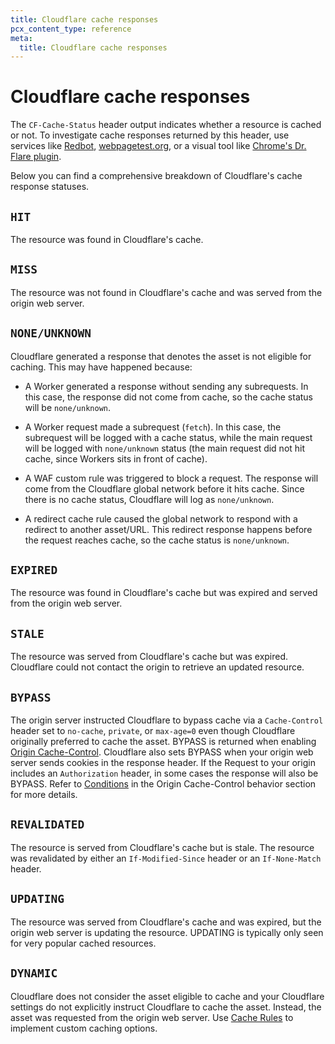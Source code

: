 ```yaml
---
title: Cloudflare cache responses
pcx_content_type: reference
meta:
  title: Cloudflare cache responses
---
```


# Cloudflare cache responses

The `CF-Cache-Status` header output indicates whether a resource is cached or not. To investigate cache responses returned by this header, use services like [Redbot](https://redbot.org/), [webpagetest.org](http://www.webpagetest.org/), or a visual tool like [Chrome's Dr. Flare plugin](https://community.cloudflare.com/t/community-tip-dr-flare-debug-tool-for-cloudflare-chrome-extension/110166).

Below you can find a comprehensive breakdown of Cloudflare's cache response statuses.

## `HIT`

The resource was found in Cloudflare's cache.

## `MISS`

The resource was not found in Cloudflare's cache and was served from the origin web server.

## `NONE/UNKNOWN`

Cloudflare generated a response that denotes the asset is not eligible for caching. This may have happened because:

- A Worker generated a response without sending any subrequests. In this case, the response did not come from cache, so the cache status will be `none/unknown`.

- A Worker request made a subrequest (`fetch`). In this case, the subrequest will be logged with a cache status, while the main request will be logged with `none/unknown` status (the main request did not hit cache, since Workers sits in front of cache).

- A WAF custom rule was triggered to block a request. The response will come from the Cloudflare global network before it hits cache. Since there is no cache status, Cloudflare will log as `none/unknown`.

- A redirect cache rule caused the global network to respond with a redirect to another asset/URL. This redirect response happens before the request reaches cache, so the cache status is `none/unknown`.

## `EXPIRED`

The resource was found in Cloudflare's cache but was expired and served from the origin web server.

## `STALE`

The resource was served from Cloudflare's cache but was expired. Cloudflare could not contact the origin to retrieve an updated resource.

## `BYPASS`

The origin server instructed Cloudflare to bypass cache via a `Cache-Control` header set to `no-cache`, `private`, or `max-age=0` even though Cloudflare originally preferred to cache the asset. BYPASS is returned when enabling [Origin Cache-Control](/cache/concepts/cache-control/). Cloudflare also sets BYPASS when your origin web server sends cookies in the response header. If the Request to your origin includes an `Authorization` header, in some cases the response will also be BYPASS. Refer to [Conditions](/cache/concepts/cache-control/#conditions) in the Origin Cache-Control behavior section for more details.

## `REVALIDATED`

The resource is served from Cloudflare's cache but is stale. The resource was revalidated by either an `If-Modified-Since` header or an `If-None-Match` header.

## `UPDATING`

The resource was served from Cloudflare's cache and was expired, but the origin web server is updating the resource. UPDATING is typically only seen for very popular cached resources.

## `DYNAMIC`

Cloudflare does not consider the asset eligible to cache and your Cloudflare settings do not explicitly instruct Cloudflare to cache the asset. Instead, the asset was requested from the origin web server. Use [Cache Rules](/cache/how-to/cache-rules/) to implement custom caching options.